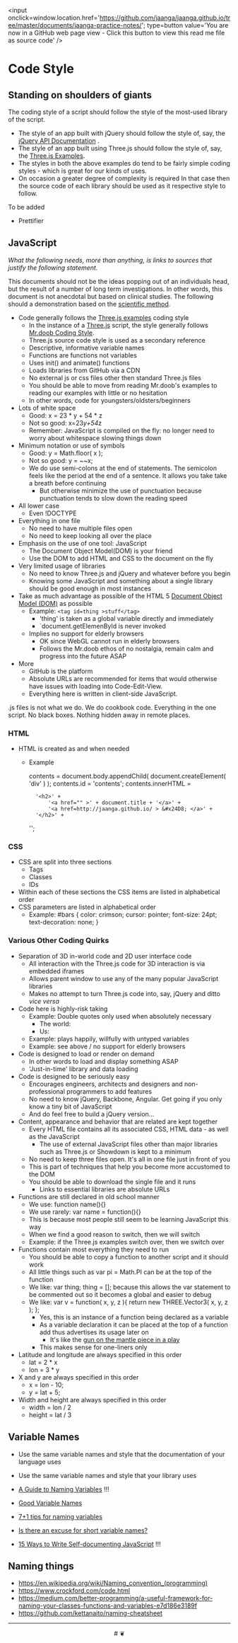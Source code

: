 <span style=display:none; >[You are now in a GitHub source code view - click this link to view this read me file as a web page]
( http://jaanga.github.io/documents/jaanga-practice-notes/ "View file as a web page." ) </span>
<input onclick=window.location.href='https://github.com/jaanga/jaanga.github.io/tree/master/documents/jaanga-practice-notes/'; type=button  value='You are now in a GitHub web page view - Click this button to view this read me file as source code' />


# Code Style


## Standing on shoulders of giants

The coding style of a script should follow the style of the most-used library of the script.
* The style of an app built with jQuery should follow the style of, say, the [jQuery API Documentation]( http://api.jquery.com/ ) .
* The style of an app built using Three.js should follow the style of, say, the [Three.js Examples]( http://mrdoob.github.io/three.js/examples/ ).
* The styles in both the above examples do tend to be fairly simple coding styles - which is great for our kinds of uses.
* On occasion a greater degree of complexity is required In that case then the source code of each library should be used as it respective style to follow.

To be added

* Prettifier


## JavaScript

_What the following needs, more than anything, is links to sources that justify the following statement._

This documents should not be the ideas popping out of an individuals head, but the result of a number of long term investigations.
In other words, this document is not anecdotal but based on clinical studies.
The following should a demonstration based on the [scientific method]( https://en.wikipedia.org/wiki/Scientific_method ).

* Code generally follows the [Three.js examples]( http://mrdoob.github.io/three.js/examples/ ) coding style
	* In the instance of a [Three.js]( http://threejs.org ) script, the style generally follows [Mr.doob Coding Style]( https://github.com/mrdoob/three.js/wiki/Mr.doob%27s-Code-Style%E2%84%A2 ).
	* Three.js source code style is used as a secondary reference
	* Descriptive, informative variable names
	* Functions are functions not variables
	* Uses init() and animate() functions
	* Loads libraries from GitHub via a CDN
	* No external js or css files other then standard Three.js files
	* You should be able to move from reading Mr.doob's examples to reading our examples with little or no hesitation
	* In other words, code for youngsters/oldsters/beginners
* Lots of white space
	* Good: x = 23 * y + 54 * z
	* Not so good: x=23*y+54*z
	* Remember: JavaScript is compiled on the fly: no longer need to worry about whitespace slowing things down
* Minimum notation or use of symbols
	* Good: y = Math.floor( x );
	* Not so good: y = ~~x;
	* We do use semi-colons at the end of statements. The semicolon feels like the period at the end of a sentence. It allows you take take a breath before continuing
		* But otherwise minimize the use of punctuation because punctuation tends to slow down the reading speed
* All lower case
	* Even !DOCTYPE
* Everything in one file
	* No need to have multiple files open
	* No need to keep looking all over the place
* Emphasis on the use of one tool: JavaScript
	* The Document Object Model(DOM) is your friend
	* Use the DOM to add HTML and CSS to the document on the fly
* Very limited usage of libraries
	* No need to know Three.js and jQuery and whatever before you begin
	* Knowing some JavaScript and something about a single library should be good enough in most instances
* Take as much advantage as possible of the HTML 5 [Document Object Model (DOM)]( http://en.wikipedia.org/wiki/Document_Object_Model ) as possible
	* Example: `<tag id=thing >stuff</tag>`
		* 'thing' is taken as a global variable directly and immediately
		* `document.getElemenById is never invoked
	* Implies no support for elderly browsers
		* OK since WebGL cannot run in elderly browsers
		* Follows the Mr.doob ethos of no nostalgia, remain calm and progress into the future ASAP
* More
	* GitHub is the platform
	* Absolute URLs are recommended for items that would otherwise have issues with loading into Code-Edit-View.
	* Everything here is written in client-side JavaScript.


.js files is not what we do. We do cookbook code. Everything in the one script.
No black boxes. Nothing hidden away in remote places.

### HTML

* HTML is created as and when needed
	* Example

		contents = document.body.appendChild( document.createElement( 'div' ) );
		contents.id = 'contents';
		contents.innerHTML =

			'<h2>' +
				'<a href="" >' + document.title + '</a>' +
				'<a href=http://jaanga.github.io/ > &#x24D8; </a>' +
			'</h2>' +
		'';


### CSS

* CSS are split into three sections
	* Tags
	* Classes
	* IDs
* Within each of these sections the CSS items are listed in alphabetical order
* CSS parameters are listed in alphabetical order
	* Example: #bars { color: crimson; cursor: pointer; font-size: 24pt; text-decoration: none; }

### Various Other Coding Quirks

* Separation of 3D in-world code and 2D user interface code
	* All interaction with the Three.js code for 3D interaction is via embedded iframes
	* Allows parent window to use any of the many popular JavaScript libraries
	* Makes no attempt to turn Three.js code into, say, jQuery and ditto _vice versa_
* Code here is highly-risk taking
	* Example: Double quotes only used when absolutely necessary
		* The world: <html lang="en">
		* Us: <html lang=en >
	* Example: plays happily, willfully with untyped variables
	* Example: see above / no support for elderly browsers
* Code is designed to load or render on demand
	* In other words to load and display something ASAP
	* 'Just-in-time' library and data loading
* Code is designed to be seriously easy
	* Encourages engineers, architects and designers and non-professional programmers to add features
	* No need to know jQuery, Backbone, Angular. Get going if you only know a tiny bit of JavaScript
	* And do feel free to build a jQuery version...
* Content, appearance and behavior that are related are kept together
	* Every HTML file contains all its associated CSS, HTML data - as well as the JavaScript
		* The use of external JavaScript files other than major libraries such as Three.js or Showdown is kept to a minimum
	* No need to keep three files open. It's all in one file just in front of you
	* This is part of techniques that help you become more accustomed to the DOM
	* You should be able to download the single file and it runs
		* Links to essential libraries are absolute URLs
* Functions are still declared in old school manner
	* We use: function name(){}
	* We use rarely: var name = function(){}
	* This is because most people still seem to be learning JavaScript this way
	* When we find a good reason to switch, then we will switch
	* Example: if the Three.js examples switch over, then we switch over
* Functions contain most everything they need to run
	* You should be able to copy a function to another script and it should work
	* All little things such as var pi = Math.PI can be at the top of the function
	* We like: var thing; thing = []; because this allows the var statement to be commented out so it becomes a global and easier to debug
	* We like: var v = function( x, y, z ){ return new THREE.Vector3( x, y, z ); };
		* Yes, this is an instance of a function being declared as a variable
		* As a variable declaration it can be placed at the top of a function add thus advertises its usage later on
			* It's like the [gun on the mantle piece in a play]( https://en.wikipedia.org/wiki/Chekhov%27s_gun )
		* This makes sense for one-liners only
* Latitude and longitude are always specified in this order
	* lat = 2 * x
	* lon = 3 * y
* X and y are always specified in this order
	* x = lon - 10;
	* y = lat + 5;
* Width and height are always specified in this order
	* width = lon / 2
	* height = lat / 3

## Variable Names


* Use the same variable names and style that the documentation of your language uses
* Use the same variable names and style that your library uses

* [A Guide to Naming Variables]( https://a-nickels-worth.blogspot.com/2016/04/a-guide-to-naming-variables.html ) !!!
* [Good Variable Names]( http://c2.com/cgi/wiki?GoodVariableNames )
* [7+1 tips for naming variables]( http://www.makinggoodsoftware.com/2009/05/04/71-tips-for-naming-variables/ )
* [Is there an excuse for short variable names?]( http://programmers.stackexchange.com/questions/176582/is-there-an-excuse-for-short-variable-names )
* [15 Ways to Write Self-documenting JavaScript]( https://www.sitepoint.com/self-documenting-javascript/ ) !!!

## Naming things

* https://en.wikipedia.org/wiki/Naming_convention_(programming)
* https://www.crockford.com/code.html
* https://medium.com/better-programming/a-useful-framework-for-naming-your-classes-functions-and-variables-e7d186e3189f
* https://github.com/kettanaito/naming-cheatsheet

***

<center title="dingbat" >
# <a href=javascript:contents.scrollTop=0; style=text-decoration:none; >❦</a>
</center>